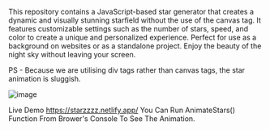 This repository contains a JavaScript-based star generator that creates a dynamic and visually stunning starfield without the use of the canvas tag. It features customizable settings such as the number of stars, speed, and color to create a unique and personalized experience. Perfect for use as a background on websites or as a standalone project. Enjoy the beauty of the night sky without leaving your screen.

PS - Because we are utilising div tags rather than canvas tags, the star animation is sluggish.

![image](https://user-images.githubusercontent.com/70460152/212708140-c0890e49-f230-4756-b416-9efdb5f8c253.png)

Live Demo
https://starzzzz.netlify.app/
You Can Run AnimateStars() Function From Brower's Console To See The Animation.
